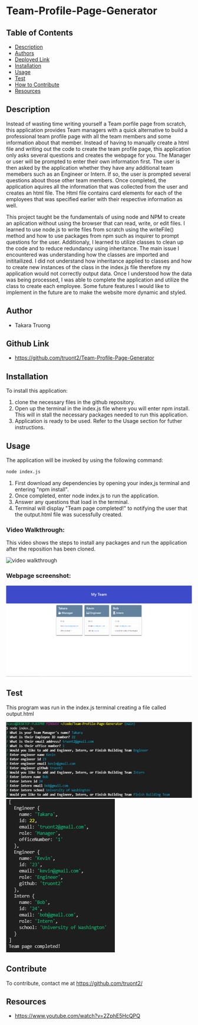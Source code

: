 # Team-Profile-Page-Generator

## Table of Contents
- [Description](#description)
- [Authors](#authors)
- [Deployed Link](#deployed-Link)
- [Installation](#installation)
- [Usage](#usage)
- [Test](#test)
- [How to Contribute](#contribute)
- [Resources](#resources)

## Description

Instead of wasting time writing yourself a Team porfile page from scratch, this application provides Team managers with a quick alternative to build a professional team profile page with all the team members and some information about that member. Instead of having to manually create a html file and writing out the code to create the team profile page, this application only asks several questions and creates the webpage for you. The Manager or user will be prompted to enter their own information first. The user is then asked by the application whether they have any additional team memebers such as an Engineer or Intern. If so, the user is prompted several questions about those other team members. Once completed, the application aquires all the information that was collected from the user and creates an html file. The Html file contains card elements for each of the employees that was specified earlier with their respective information as well. 

This project taught be the fundamentals of using node and NPM to create an aplication without using the browser that can read, write, or edit files. I learned to use node.js to write files from scratch using the writeFile() method and how to use packages from npm such as inquirer to prompt questions for the user. Additionaly, I learned to utilize classes to clean up the code and to reduce redundancy using inheritance. The main issue I encountered was understanding how the classes are imported and inititailized. I did not understand how inheritance applied to classes and how to create new instances of the class in the index.js file therefore my application would not correctly output data. Once I understood how the data was being processed, I was able to complete the application and utilize the class to create each employee. Some future features I would like to implement in the future are to make the website more dynamic and styled. 
## Author 
- Takara Truong

## Github Link

* https://github.com/truont2/Team-Profile-Page-Generator

## Installation

To install this application:
1. clone the necessary files in the github repository.
2. Open up the terminal in the index.js file where you will enter npm install. This will in stall the necessary packages needed to run this application. 
3. Application is ready to be used. Refer to the Usage section for futher instructions.

## Usage

The application will be invoked by using the following command:

```bash
node index.js
```

1. First download any dependencies by opening your index,js terminal and entering "npm install". 
2. Once completed, enter node index.js to run the application. 
3. Answer any questions that load in the terminal. 
4. Terminal will display "Team page completed!" to notifying the user that the output.html file was sucessfully created.

### Video Walkthrough: 

This video shows the steps to install any packages and run the application after the reposition has been cloned.

![video walkthrough](./assets/teamPageUsage.gif)

### Webpage screenshot:
![screenshot](./assets/teamPage.PNG)

## Test 

This program was run in the index.js terminal creating a file called output.html

![screenshot](./assets/commandLine.PNG)
![screenshot](./assets/data.PNG)

## Contribute

To contribute, contact me at https://github.com/truont2/

## Resources 

* https://www.youtube.com/watch?v=2ZphE5HcQPQ 
